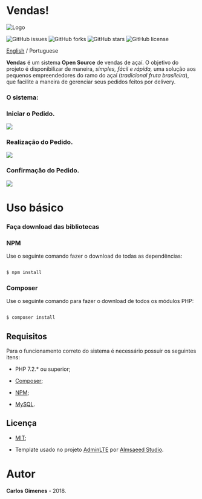 
# Vendas!

![Logo](https://lh3.googleusercontent.com/bu9l-cugaiSCiTuZsFGYIq-pIUmvBIUZtXDW9oTRZgYDtq5Y6WFgLpQ6VqyF7F7uXwMyHzkEi_R1)

  

![GitHub issues](https://img.shields.io/github/issues/CaduGimenes/vendas.svg) ![GitHub forks](https://img.shields.io/github/forks/CaduGimenes/vendas.svg) ![GitHub stars](https://img.shields.io/github/stars/CaduGimenes/vendas.svg) ![GitHub license](https://img.shields.io/github/license/CaduGimenes/vendas.svg)

  

[English](https://github.com/CaduGimenes/vendas/blob/master/README_EN.md) / Portuguese

  

**Vendas** é um sistema **Open Source** de vendas de açaí. O objetivo do projeto é disponibilizar de maneira, *simples, fácil e rápida,* uma solução aos pequenos empreendedores do ramo do açaí (*tradicional fruta brasileira*), que facilite a maneira de gerenciar seus pedidos feitos por delivery.

  

### O sistema:

  
### Iniciar o Pedido.
![](https://i.ibb.co/vByym17/screencapture-localhost-2019-02-23-17-32-05.png)

  
### Realização do Pedido.
![](https://i.ibb.co/6FdSbvZ/screencapture-localhost-order-make-2019-02-23-17-50-34.png)


### Confirmação do Pedido.
![](https://i.ibb.co/5xQS3qj/screencapture-localhost-order-confirm-2019-02-23-17-51-51.png)


# Uso básico

  

### Faça download das bibliotecas

  

### NPM

Use o seguinte comando fazer o download de todas as dependências:

  

```bash

$ npm install

```

### Composer

  

Use o seguinte comando para fazer o download de todos os módulos PHP:

  

```bash

$ composer install

```

## Requisitos

  

Para o funcionamento correto do sistema é necessário possuir os seguintes itens:

  

- PHP 7.2.* ou superior;

- [Composer](https://getcomposer.org);

- [NPM](https://www.npmjs.com/);

- [MySQL](https://www.mysql.com/).

  

## Licença

- [MIT](https://github.com/CaduGimenes/vendas/blob/master/LICENSE);

- Template usado no projeto [AdminLTE](http://adminlte.io) por [Almsaeed Studio](http://adminlte.io).

  

# Autor

**Carlos Gimenes** - 2018.